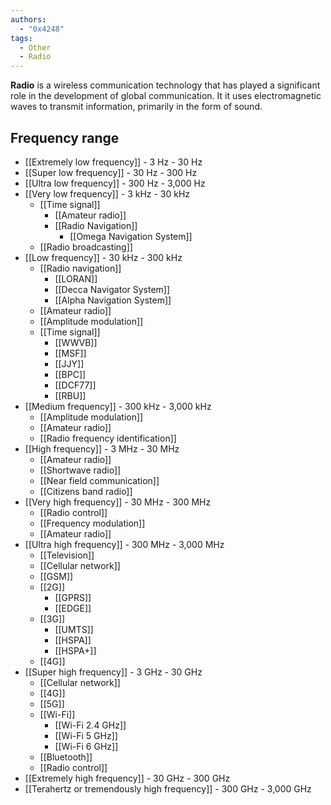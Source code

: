 ```yaml
---
authors:
  - "0x4248"
tags:
  - Other
  - Radio
---
```

**Radio** is a wireless communication technology that has played a significant role in the development of global communication. It it uses electromagnetic waves to transmit information, primarily in the form of sound.

## Frequency range
- [[Extremely low frequency]] - 3 Hz - 30 Hz
- [[Super low frequency]] - 30 Hz - 300 Hz
- [[Ultra low frequency]] - 300 Hz - 3,000 Hz
- [[Very low frequency]] - 3 kHz - 30 kHz
  - [[Time signal]]
	- [[Amateur radio]]
	- [[Radio Navigation]]
		- [[Omega Navigation System]]
  - [[Radio broadcasting]]
- [[Low frequency]] - 30 kHz - 300 kHz
    - [[Radio navigation]]
        - [[LORAN]]
        - [[Decca Navigator System]]
        - [[Alpha Navigation System]]
    - [[Amateur radio]]
    - [[Amplitude modulation]]
    - [[Time signal]]
        - [[WWVB]]
        - [[MSF]]
        - [[JJY]]
        - [[BPC]]
        - [[DCF77]]
        - [[RBU]]
- [[Medium frequency]] - 300 kHz - 3,000 kHz
    - [[Amplitude modulation]]
    - [[Amateur radio]]
    - [[Radio frequency identification]]
- [[High frequency]] - 3 MHz - 30 MHz
    - [[Amateur radio]]
    - [[Shortwave radio]]
    - [[Near field communication]]
    - [[Citizens band radio]]
- [[Very high frequency]] - 30 MHz - 300 MHz
    - [[Radio control]]
    - [[Frequency modulation]]
    - [[Amateur radio]]
- [[Ultra high frequency]] - 300 MHz - 3,000 MHz
    - [[Television]]
    - [[Cellular network]]
    - [[GSM]]
    - [[2G]]
        - [[GPRS]]
        - [[EDGE]]
    - [[3G]]
        - [[UMTS]]
        - [[HSPA]]
        - [[HSPA+]]
    - [[4G]]
- [[Super high frequency]] - 3 GHz - 30 GHz
    - [[Cellular network]]
    - [[4G]]
    - [[5G]]
    - [[Wi-Fi]]
        - [[Wi-Fi 2.4 GHz]]
        - [[Wi-Fi 5 GHz]]
        - [[Wi-Fi 6 GHz]]
    - [[Bluetooth]]
    - [[Radio control]]
- [[Extremely high frequency]] - 30 GHz - 300 GHz
- [[Terahertz or tremendously high frequency]] - 300 GHz - 3,000 GHz